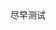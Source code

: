 <Header>尽早测试</Header>

<Style lineHeight=2 fontSize=1.1em>
- 传统的做法将测试分层为：单元测试、组件测试、集成测试、系统测试、API测试、E2E测试等。
- 测试分层的目的是提高测试效率，低层级的用例执行时间短、成本低、早发现问题早修复。
- 具体如何分层并不重要，关键是按照测试执行时长分层测试，将执行时间短的测试例移动到低层尽早执行。
- 各层级测试主要是自动测试例，少量人工测试例。

<Style display=flex justifyContent=center>
**把测试脚本分为短测试、中测试、长测试。尽早测试。**
</Style>
<Style display=flex justifyContent=center>
不需要单元测试、集成测试、系统测试等无意义的区分。
</Style>
</Style>